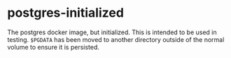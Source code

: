 # postgres-initialized
The postgres docker image, but initialized. This is intended to be used in testing.
`$PGDATA` has been moved to another directory outside of the normal volume to ensure it is persisted.
